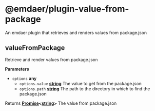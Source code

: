 <!--
  This file was generated by emdaer

  Its template can be found at .emdaer/README.emdaer.md
-->

# @emdaer/plugin-value-from-package

An emdaer plugin that retrieves and renders values from package.json

<!-- Generated by documentation.js. Update this documentation by updating the source code. -->

## valueFromPackage

Retrieve and render values from package.json

**Parameters**

-   `options` **any** 
    -   `options.value` **[string](https://developer.mozilla.org/en-US/docs/Web/JavaScript/Reference/Global_Objects/String)** The value to get from the package.json
    -   `options.path` **[string](https://developer.mozilla.org/en-US/docs/Web/JavaScript/Reference/Global_Objects/String)** The path to the directory in which to find the package.json

Returns **[Promise](https://developer.mozilla.org/en-US/docs/Web/JavaScript/Reference/Global_Objects/Promise)&lt;[string](https://developer.mozilla.org/en-US/docs/Web/JavaScript/Reference/Global_Objects/String)>** The value from package.json

